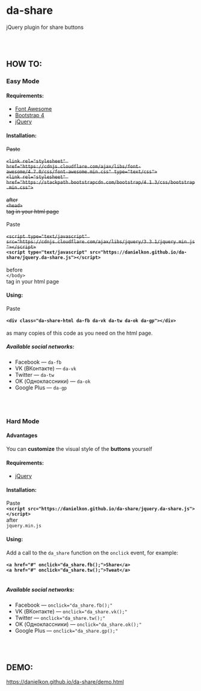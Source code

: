 # da-share
jQuery plugin for share buttons

<br><br>

## HOW TO:

### Easy Mode

#### Requirements:
* [Font Awesome](https://github.com/FortAwesome/Font-Awesome)
* [Bootstrap 4](https://github.com/twbs/bootstrap)
* [jQuery](https://github.com/jquery/jquery)

#### Installation:
~~Paste<br><br>
`<link rel="stylesheet" href="https://cdnjs.cloudflare.com/ajax/libs/font-awesome/4.7.0/css/font-awesome.min.css" type="text/css">`<br>
`<link rel="stylesheet" href="https://stackpath.bootstrapcdn.com/bootstrap/4.1.3/css/bootstrap.min.css">`<br>
<br>
after<br>
`<head>`<br>
tag in your html page~~
<br>
<br>
Paste <br><br>
~~`<script type="text/javascript" src="https://cdnjs.cloudflare.com/ajax/libs/jquery/3.3.1/jquery.min.js"></script>`<br>~~
**`<script type="text/javascript" src="https://danielkon.github.io/da-share/jquery.da-share.js"></script>`**<br>
<br>
before<br>
`</body>`<br>
tag in your html page

#### Using:
Paste<br>
<br>
**`<div class="da-share-html da-fb da-vk da-tw da-ok da-gp"></div>`**<br>
<br>
as many copies of this code as you need on the html page.

##### Available social networks:
* Facebook — `da-fb`
* VK (ВКонтакте) — `da-vk`
* Twitter — `da-tw`
* OK (Одноклассники) — `da-ok`
* Google Plus — `da-gp`

<br><br>

### Hard Mode

#### Advantages
You can **customize** the visual style of the **buttons** yourself

#### Requirements:
* [jQuery](https://github.com/jquery/jquery)

#### Installation:
Paste<br>
**`<script src="https://danielkon.github.io/da-share/jquery.da-share.js"></script>`**<br>
after <br>
`jquery.min.js`

#### Using:
Add a call to the `da_share` function on the `onclick` event, for example: <br>
<br>
**`<a href="#" onclick="da_share.fb();">Share</a>`<br>
`<a href="#" onclick="da_share.tw();">Tweat</a>`<br>**
<br>

##### Available social networks:
* Facebook — `onclick="da_share.fb();"`
* VK (ВКонтакте) — `onclick="da_share.vk();"`
* Twitter — `onclick="da_share.tw();"`
* OK (Одноклассники) — `onclick="da_share.ok();"`
* Google Plus — `onclick="da_share.gp();"`

<br><br>

## DEMO:
<a href="https://danielkon.github.io/da-share/demo.html" target="_blank">https://danielkon.github.io/da-share/demo.html</a>
